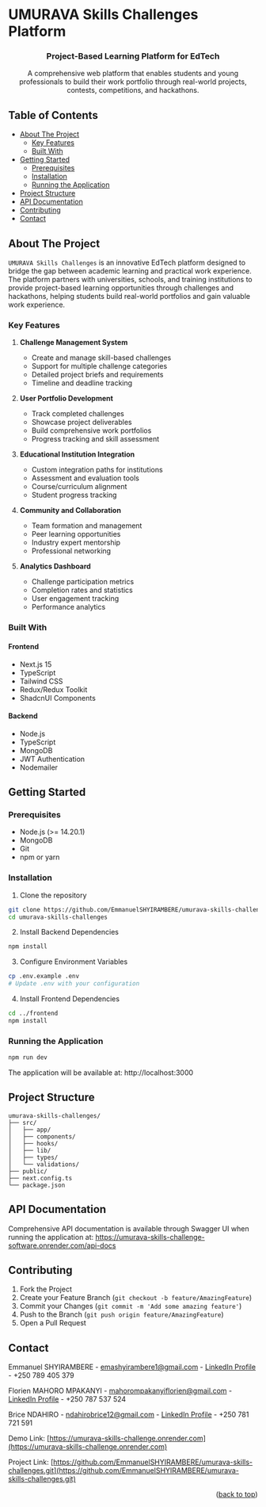 # UMURAVA Skills Challenges Platform

<div align="center">
  <h3>Project-Based Learning Platform for EdTech</h3>
  <p>
    A comprehensive web platform that enables students and young professionals to build their work portfolio through real-world projects, contests, competitions, and hackathons.
  </p>
</div>

## Table of Contents

- [About The Project](#about-the-project)
  - [Key Features](#key-features)
  - [Built With](#built-with)
- [Getting Started](#getting-started)
  - [Prerequisites](#prerequisites)
  - [Installation](#installation)
  - [Running the Application](#running-the-application)
- [Project Structure](#project-structure)
- [API Documentation](#api-documentation)
- [Contributing](#contributing)
- [Contact](#contact)

## About The Project

`UMURAVA Skills Challenges` is an innovative EdTech platform designed to bridge the gap between academic learning and practical work experience. The platform partners with universities, schools, and training institutions to provide project-based learning opportunities through challenges and hackathons, helping students build real-world portfolios and gain valuable work experience.

### Key Features

1. **Challenge Management System**

   - Create and manage skill-based challenges
   - Support for multiple challenge categories
   - Detailed project briefs and requirements
   - Timeline and deadline tracking

2. **User Portfolio Development**

   - Track completed challenges
   - Showcase project deliverables
   - Build comprehensive work portfolios
   - Progress tracking and skill assessment

3. **Educational Institution Integration**

   - Custom integration paths for institutions
   - Assessment and evaluation tools
   - Course/curriculum alignment
   - Student progress tracking

4. **Community and Collaboration**

   - Team formation and management
   - Peer learning opportunities
   - Industry expert mentorship
   - Professional networking

5. **Analytics Dashboard**
   - Challenge participation metrics
   - Completion rates and statistics
   - User engagement tracking
   - Performance analytics

### Built With

#### Frontend

- Next.js 15
- TypeScript
- Tailwind CSS
- Redux/Redux Toolkit
- ShadcnUI Components

#### Backend

- Node.js
- TypeScript
- MongoDB
- JWT Authentication
- Nodemailer

## Getting Started

### Prerequisites

- Node.js (>= 14.20.1)
- MongoDB
- Git
- npm or yarn

### Installation

1. Clone the repository

```bash
git clone https://github.com/EmmanuelSHYIRAMBERE/umurava-skills-challenges.git
cd umurava-skills-challenges
```

2. Install Backend Dependencies

```bash
npm install
```

3. Configure Environment Variables

```bash
cp .env.example .env
# Update .env with your configuration
```

4. Install Frontend Dependencies

```bash
cd ../frontend
npm install
```

### Running the Application

```bash
npm run dev
```

The application will be available at: http://localhost:3000

## Project Structure

```
umurava-skills-challenges/
├── src/
│   ├── app/
│   ├── components/
│   ├── hooks/
│   ├── lib/
│   ├── types/
│   └── validations/
├── public/
├── next.config.ts
└── package.json
```

## API Documentation

Comprehensive API documentation is available through Swagger UI when running the application at: https://umurava-skills-challenge-software.onrender.com/api-docs

## Contributing

1. Fork the Project
2. Create your Feature Branch (`git checkout -b feature/AmazingFeature`)
3. Commit your Changes (`git commit -m 'Add some amazing feature'`)
4. Push to the Branch (`git push origin feature/AmazingFeature`)
5. Open a Pull Request

## Contact

Emmanuel SHYIRAMBERE - emashyirambere1@gmail.com - [LinkedIn Profile](https://www.linkedin.com/in/emashyirambere/) - +250 789 405 379

Florien MAHORO MPAKANYI - mahorompakanyiflorien@gmail.com - [LinkedIn Profile](https://www.linkedin.com/in/mahoro-florien/) - +250 787 537 524

Brice NDAHIRO - ndahirobrice12@gmail.com - [LinkedIn Profile](https://www.linkedin.com/in/ndahiro-brice-173080244/) - +250 781 721 591

Demo Link: [https://umurava-skills-challenge.onrender.com](https://umurava-skills-challenge.onrender.com)

Project Link: [https://github.com/EmmanuelSHYIRAMBERE/umurava-skills-challenges.git](https://github.com/EmmanuelSHYIRAMBERE/umurava-skills-challenges.git)

<p align="right">(<a href="#readme-top">back to top</a>)</p>
